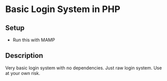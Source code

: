 # Basic Login System in PHP

## Setup
- Run this with MAMP

## Description
Very basic login system with no dependencies. Just raw login system. Use at your own risk.

